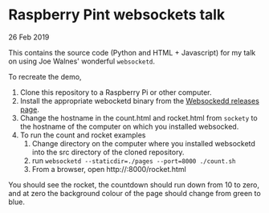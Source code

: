 # Raspberry Pint websockets talk

26 Feb 2019

This contains the source code (Python and HTML + Javascript) for my talk
on using Joe Walnes' wonderful `websocketd`.

To recreate the demo,

1. Clone this repository to a Raspberry Pi or other computer.
1. Install the appropriate webocketd binary from the
[Websockedd releases page](https://github.com/joewalnes/websocketd/releases).
1. Change the hostname in the count.html and rocket.html from `sockety` to the hostname of the computer
on which you installed websocked.
1. To run the count and rocket examples
    1. Change directory on the computer where you installed websocketd into the src
    directory of the cloned repository.
    1. run `websocketd --staticdir=./pages --port=8000 ./count.sh`
    1. From a browser, open http://<yourwebsockethostname>:8000/rocket.html
    
You should see the rocket, the countdown should run down from 10 to zero, and at zero the
background colour of the page should change from green to blue.
